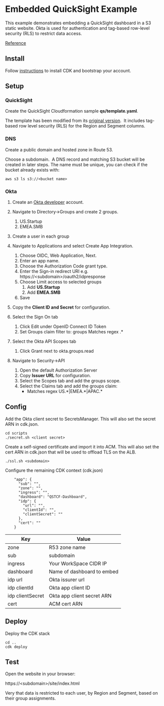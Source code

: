 # Embedded QuickSight Example

This example demonstrates embedding a QuickSight dashboard in a S3 static website.  Okta is used for authentication and tag-based row-level security (RLS) to restrict data access.

[Reference](https://docs.aws.amazon.com/quicksight/latest/user/quicksight-dev-rls-tags.html)

## Install

Follow [instructions](https://docs.aws.amazon.com/cdk/v2/guide/getting_started.html) to install CDK and bootstrap your account.

## Setup

### QuickSight
Create the QuickSight Cloudformation sample **qs/template.yaml**.

The template has been modified from its [original version](https://devops.learnquicksight.online/quicksight-via-cloudformation.html). &nbsp;It includes tag-based row level security (RLS) for the Region and Segment columns.

### DNS
Create a public domain and hosted zone in Route 53.

Choose a subdomain. &nbsp;A DNS record and matching S3 bucket will be created in later steps.  The name must be unique, you can check if the bucket already exists with:  
```
aws s3 ls s3://<bucket name>
```

### Okta

1. Create an [Okta developer](https://developer.okta.com/signup/) account.

2. Navigate to Directory->Groups and create 2 groups.
    1. US.Startup
    2. EMEA.SMB

3. Create a user in each group

4. Navigate to Applications and select Create App Integration.
    1. Choose OIDC, Web Application, Next.
    2. Enter an app name.
    3. Choose the Authorization Code grant type.
    4. Enter the Sign-in redirect URI e.g. https://&lt;subdomain&gt;/oauth2/idpresponse
    5. Choose Limit access to selected groups
       1. Add **US.Startup**
       2. Add **EMEA.SMB**
    6. Save 
5. Copy the **Client ID and Secret** for configuration.
6. Select the Sign On tab
    1. Click Edit under OpenID Connect ID Token
    2. Set Groups claim filter to:  groups Matches regex .*
7. Select the Okta API Scopes tab
    1.  Click Grant next to okta.groups.read
8. Navigate to Security->API
    1. Open the default Authorization Server
    2. Copy **Issuer URL** for configuration.
    3. Select the Scopes tab and add the groups scope.
    4. Select the Claims tab and add the groups claim:
        *  Matches regex US.&ast;|EMEA.&ast;|APAC.*



## Config

Add the Okta client secret to SecretsManager.  This will also set the secret ARN in cdk.json.
```
cd scripts
./secret.sh <client secret>
```
Create a self-signed certificate and import it into ACM.  This will also set the cert ARN in cdk.json that will be used to offload TLS on the ALB.
```
./ssl.sh <subdomain>
```

Configure the remaining CDK context (cdk.json)

```
    "app": {
      "sub": "",
      "zone": "",
      "ingress": "",
      "dashboard": "QSTCF-Dashboard",
      "idp": {
        "url": "",
        "clientId": "",
        "clientSecret": ""
      },
      "cert": ""
    }
```
| Key    | Value |
| -------- | ------- |
| zone | R53 zone name |
| sub | subdomain |
| ingress |  Your WorkSpace CIDR IP  |
| dashboard | Name of dashboard to embed  |
| idp url | Okta issurer url  |
| idp clientId | Okta app client ID  |
| idp clientSecret | Okta app client secret ARN |
| cert | ACM cert ARN |


## Deploy


Deploy the CDK stack
```
cd ..
cdk deploy
```

## Test

Open the website in your browser:

https://&lt;subdomain&gt;/site/index.html

Very that data is restricted to each user, by Region and Segment, based on their group assignments.